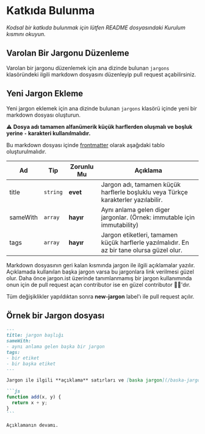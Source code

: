 # Katkıda Bulunma

_Kodsal bir katkıda bulunmak için lütfen README dosyasındaki Kurulum kısmını okuyun._

## Varolan Bir Jargonu Düzenleme

Varolan bir jargonu düzenlemek için ana dizinde bulunan `jargons` klasöründeki ilgili markdown dosyasını düzenleyip
pull request açabilirsiniz.

## Yeni Jargon Ekleme

Yeni jargon eklemek için ana dizinde bulunan `jargons` klasörü içinde yeni bir markdown dosyası oluşturun.

️️⚠️ **Dosya adı tamamen alfanümerik küçük harflerden oluşmalı ve boşluk yerine `-` karakteri kullanılmalıdır.**

Bu markdown dosyası içinde [frontmatter](https://jekyllrb.com/docs/frontmatter/) olarak aşağıdaki tablo oluşturulmalıdır.

| Ad       | Tip      | Zorunlu Mu | Açıklama                                                                                   |
| -------- | -------- | ---------- | ------------------------------------------------------------------------------------------ |
| title    | `string` | **evet**   | Jargon adı, tamamen küçük harflerle boşluklu veya Türkçe karakterler yazılabilir.          |
| sameWith | `array`  | **hayır**  | Aynı anlama gelen diger jargonlar. (Örnek: immutable için immutability)                    |
| tags     | `array`  | **hayır**  | Jargon etiketleri, tamamen küçük harflerle yazılmalıdır. En az bir tane olursa güzel olur. |

Markdown dosyasının geri kalan kısmında jargon ile ilgili açıklamalar yazılır. Açıklamada kullanılan başka jargon varsa bu
jargonlara link verilmesi güzel olur. Daha önce jargon.ist üzerinde tanımlanmamış bir jargon kullanımında onun için de
pull request açan contributor ise en güzel contributor 🚀👊'dır.

Tüm değişiklikler yapıldıktan sonra **new-jargon** label'ı ile pull request açılır.

## Örnek bir Jargon dosyası

````md
---
title: jargon başlığı
sameWith:
- aynı anlama gelen başka bir jargon
tags:
- bir etiket
- bir başka etiket
---

Jargon ile ilgili **açıklama** satırları ve [baska jargon](/baska-jargona-link).

```js
function add(x, y) {
  return x + y;
}
```

Açıklamanın devamı.
````
